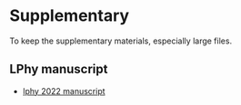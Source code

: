 # Supplementary

To keep the supplementary materials, especially large files.

## LPhy manuscript

- [lphy 2022 manuscript](https://github.com/LinguaPhylo/linguaPhylo/tree/master/manuscript) 

